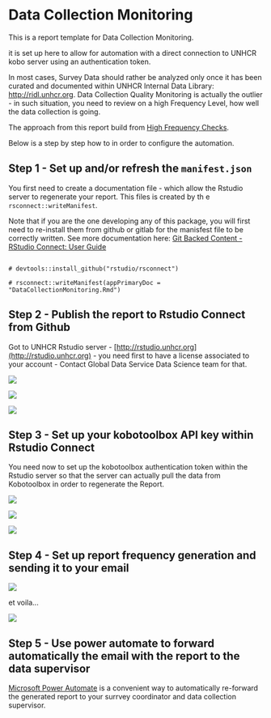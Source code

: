 # Data Collection Monitoring

This is a report template for Data Collection Monitoring.

it is set up here to allow for automation with a direct connection to UNHCR kobo server using an authentication token.

In most cases, Survey Data should rather be analyzed only once it has been curated and documented within UNHCR Internal Data Library: http://ridl.unhcr.org. Data Collection Quality Monitoring is actually the outlier - in such situation, you need to review on a high Frequency Level, how well the data collection is going. 

The approach from this report build from [High Frequency Checks](https://edouard-legoupil.github.io/HighFrequencyChecks/docs/).

Below is a step by step how to in order to configure the automation.

 
## Step 1 - Set up and/or refresh the `manifest.json`

You first need to create a documentation file - which allow the Rstudio server to regenerate your report. This files is created by th e `rsconnect::writeManifest`.

Note that if you are the one developing any of this package, you will first need to re-install them from github or gitlab for the manisfest file to be correctly written. See more documentation here: [Git Backed Content - RStudio Connect: User Guide](https://docs.rstudio.com/connect/user/git-backed/)

```{r}

# devtools::install_github("rstudio/rsconnect")

# rsconnect::writeManifest(appPrimaryDoc = "DataCollectionMonitoring.Rmd")
```

## Step 2 -  Publish the report to Rstudio Connect from Github

Got to UNHCR Rstudio server - [http://rstudio.unhcr.org](http://rstudio.unhcr.org) - you need first to have a license associated to your account - Contact Global Data Service Data Science team for that.
 
![ ](https://raw.githubusercontent.com/unhcr-americas/DataCollectionMonitoring/main/fromGit.png) 



![ ](https://raw.githubusercontent.com/unhcr-americas/DataCollectionMonitoring/main/fromGit2.png)


![ ](https://raw.githubusercontent.com/unhcr-americas/DataCollectionMonitoring/main/fromGit3.png)



## Step 3 -  Set up your kobotoolbox API key within Rstudio Connect

You need now to set up the kobotoolbox authentication token within the Rstudio server so that the server can actually pull the data from Kobotoolbox in order to regenerate the Report.

![ ](https://raw.githubusercontent.com/unhcr-americas/DataCollectionMonitoring/main/fromGit4.png)

![ ](https://raw.githubusercontent.com/unhcr-americas/DataCollectionMonitoring/main/fromGit5.png)


![ ](https://raw.githubusercontent.com/unhcr-americas/DataCollectionMonitoring/main/fromGit6.png)


## Step 4 -  Set up report frequency generation and sending it to your email


![ ](https://raw.githubusercontent.com/unhcr-americas/DataCollectionMonitoring/main/fromGit7.png)

et voila...

![ ](https://raw.githubusercontent.com/unhcr-americas/DataCollectionMonitoring/main/fromGit8.png)


## Step 5 -  Use power automate to forward automatically the email with the report to the data supervisor
 
[Microsoft Power Automate](https://make.powerautomate.com/) is a convenient way to automatically re-forward the generated report to your surrvey coordinator and data collection supervisor.





